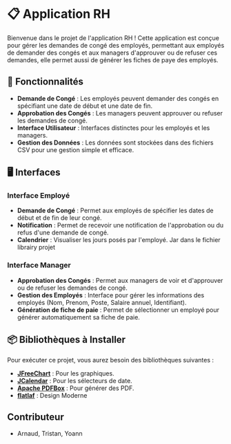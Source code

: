 # 📋 Application RH

Bienvenue dans le projet de l'application RH ! Cette application est conçue pour gérer les demandes de congé des employés, permettant aux employés de demander des congés et aux managers d'approuver ou de refuser ces demandes, elle permet aussi de générer les fiches de paye des employés.

## 🌟 Fonctionnalités

- **Demande de Congé** : Les employés peuvent demander des congés en spécifiant une date de début et une date de fin.
- **Approbation des Congés** : Les managers peuvent approuver ou refuser les demandes de congé.
- **Interface Utilisateur** : Interfaces distinctes pour les employés et les managers.
- **Gestion des Données** : Les données sont stockées dans des fichiers CSV pour une gestion simple et efficace.

## 🖥️ Interfaces

### Interface Employé
- **Demande de Congé** : Permet aux employés de spécifier les dates de début et de fin de leur congé.
- **Notification** : Permet de recevoir une notification de l'approbation ou du refus d'une demande de congé.
- **Calendrier** : Visualiser les jours posés par l'employé.
Jar dans le fichier librairy projet



### Interface Manager
- **Approbation des Congés** : Permet aux managers de voir et d'approuver ou de refuser les demandes de congé.
- **Gestion des Employés** : Interface pour gérer les informations des employés (Nom, Prenom, Poste, Salaire annuel, Identifiant).
- **Génération de fiche de paie** : Permet de sélectionner un employé pour générer automatiquement sa fiche de paie.

## 📦 Bibliothèques à Installer

Pour exécuter ce projet, vous aurez besoin des bibliothèques suivantes :


- [**JFreeChart**](//www.jfree.org/jfreechart/download.html) : Pour les graphiques.
- [**JCalendar**](https://toedter.com/jcalendar/) : Pour les sélecteurs de date.
- [**Apache PDFBox**](https://pdfbox.apache.org/download.html) : Pour générer des PDF.
- [**flatlaf**](https://search.maven.org/artifact/com.formdev/flatlaf/3.5.4/jar?eh=) : Design Moderne

## Contributeur
- Arnaud, Tristan, Yoann

